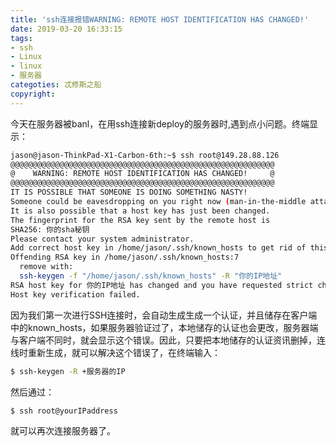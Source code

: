 ```yaml
---
title: 'ssh连接报错WARNING: REMOTE HOST IDENTIFICATION HAS CHANGED!'
date: 2019-03-20 16:33:15
tags:
- ssh
- Linux
- linux
- 服务器
categoties: 忒修斯之船
copyright:
---
```

今天在服务器被banl，在用ssh连接新deploy的服务器时,遇到点小问题。终端显示：
```bash
jason@jason-ThinkPad-X1-Carbon-6th:~$ ssh root@149.28.88.126
@@@@@@@@@@@@@@@@@@@@@@@@@@@@@@@@@@@@@@@@@@@@@@@@@@@@@@@@@@@
@    WARNING: REMOTE HOST IDENTIFICATION HAS CHANGED!     @
@@@@@@@@@@@@@@@@@@@@@@@@@@@@@@@@@@@@@@@@@@@@@@@@@@@@@@@@@@@
IT IS POSSIBLE THAT SOMEONE IS DOING SOMETHING NASTY!
Someone could be eavesdropping on you right now (man-in-the-middle attack)!
It is also possible that a host key has just been changed.
The fingerprint for the RSA key sent by the remote host is
SHA256: 你的sha秘钥
Please contact your system administrator.
Add correct host key in /home/jason/.ssh/known_hosts to get rid of this message.
Offending RSA key in /home/jason/.ssh/known_hosts:7
  remove with:
  ssh-keygen -f "/home/jason/.ssh/known_hosts" -R "你的IP地址"
RSA host key for 你的IP地址 has changed and you have requested strict checking.
Host key verification failed.
```
因为我们第一次进行SSH连接时，会自动生成生成一个认证，并且储存在客户端中的known_hosts，如果服务器验证过了，本地储存的认证也会更改，服务器端与客户端不同时，就会显示这个错误。因此，只要把本地储存的认证资讯删掉，连线时重新生成，就可以解决这个错误了，在终端输入：
```bash
$ ssh-keygen -R +服务器的IP
```
然后通过：
```bash
$ ssh root@yourIPaddress
```
就可以再次连接服务器了。

